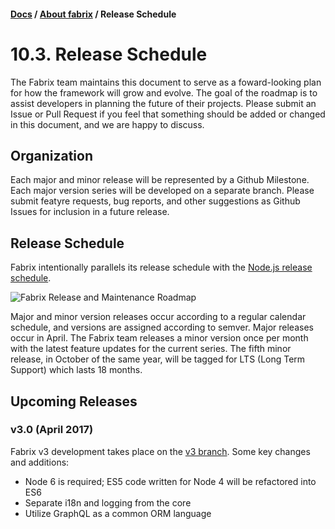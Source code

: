 #### [Docs](../) / [About fabrix](./) / Release Schedule

# 10.3. Release Schedule

The Fabrix team maintains this document to serve as a foward-looking plan for how the framework will grow and evolve. The goal of the roadmap is to assist developers in planning the future of their projects. Please submit an Issue or Pull Request if you feel that something should be added or changed in this document, and we are happy to discuss.

## Organization

Each major and minor release will be represented by a Github Milestone. Each major version series will be developed on a separate branch. Please submit featyre requests, bug reports, and other suggestions as Github Issues for inclusion in a future release.

## Release Schedule

Fabrix intentionally parallels its release schedule with the [Node.js release schedule](https://github.com/nodejs/LTS#lts-plan).

![Fabrix Release and Maintenance Roadmap](https://s3.amazonaws.com/fabrix.app/images/fabrix+Maintenance+Schedule+v4.5.png)

Major and minor version releases occur according to a regular calendar schedule, and versions are assigned according to semver. Major releases occur in April. The Fabrix team releases a minor version once per month with the latest feature updates for the current series. The fifth minor release, in October of the same year, will be tagged for LTS (Long Term Support) which lasts 18 months.

## Upcoming Releases

### v3.0 (April 2017)

Fabrix v3 development takes place on the [v3 branch](https://github.com/fabrix-app/fabrix/tree/v3). Some key changes and additions:
- Node 6 is required; ES5 code written for Node 4 will be refactored into ES6
- Separate i18n and logging from the core
- Utilize GraphQL as a common ORM language
